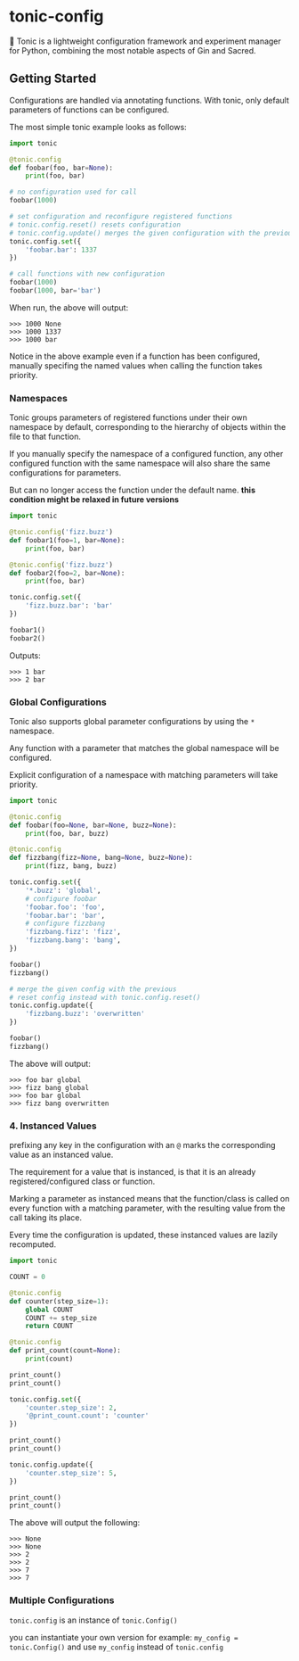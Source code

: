 # tonic-config
📜 Tonic is a lightweight configuration framework and experiment manager for Python, combining the most notable aspects of Gin and Sacred.


## Getting Started

Configurations are handled via annotating functions.
With tonic, only default parameters of functions can be configured.

The most simple tonic example looks as follows:
```python
import tonic

@tonic.config
def foobar(foo, bar=None):
    print(foo, bar)

# no configuration used for call
foobar(1000)

# set configuration and reconfigure registered functions
# tonic.config.reset() resets configuration
# tonic.config.update() merges the given configuration with the previous, overwriting values.
tonic.config.set({
    'foobar.bar': 1337 
})

# call functions with new configuration
foobar(1000)
foobar(1000, bar='bar')
```

When run, the above will output:
```
>>> 1000 None
>>> 1000 1337
>>> 1000 bar
```

Notice in the above example even if a function has been configured, manually
specifing the named values when calling the function takes priority.


### Namespaces

Tonic groups parameters of registered functions under their
own namespace by default, corresponding to the hierarchy of
objects within the file to that function.

If you manually specify the namespace of a configured function, any
other configured function with the same namespace will also share the same
configurations for parameters.

But can no longer access the function under the default name.
**this condition might be relaxed in future versions**

```python
import tonic

@tonic.config('fizz.buzz')
def foobar1(foo=1, bar=None):
    print(foo, bar)

@tonic.config('fizz.buzz')
def foobar2(foo=2, bar=None):
    print(foo, bar)

tonic.config.set({
    'fizz.buzz.bar': 'bar'
})

foobar1()
foobar2()
```

Outputs:
```
>>> 1 bar
>>> 2 bar
```


### Global Configurations

Tonic also supports global parameter configurations by using the `*` namespace.

Any function with a parameter that matches the global namespace will be configured.

Explicit configuration of a namespace with matching parameters will take priority.

```python
import tonic

@tonic.config
def foobar(foo=None, bar=None, buzz=None):
    print(foo, bar, buzz)

@tonic.config
def fizzbang(fizz=None, bang=None, buzz=None):
    print(fizz, bang, buzz)

tonic.config.set({
    '*.buzz': 'global',
    # configure foobar
    'foobar.foo': 'foo',
    'foobar.bar': 'bar',
    # configure fizzbang
    'fizzbang.fizz': 'fizz',
    'fizzbang.bang': 'bang',
})

foobar()
fizzbang()

# merge the given config with the previous
# reset config instead with tonic.config.reset()
tonic.config.update({
    'fizzbang.buzz': 'overwritten'
})

foobar()
fizzbang()
```

The above will output:
```
>>> foo bar global
>>> fizz bang global
>>> foo bar global
>>> fizz bang overwritten
```

### 4. Instanced Values

prefixing any key in the configuration with an `@` marks the
corresponding value as an instanced value.

The requirement for a value that is instanced, is that it is an already
registered/configured class or function.

Marking a parameter as instanced means that the function/class
is called on every function with a matching parameter, with the
resulting value from the call taking its place.

Every time the configuration is updated, these instanced
values are lazily recomputed.


```python
import tonic

COUNT = 0

@tonic.config
def counter(step_size=1):
    global COUNT
    COUNT += step_size
    return COUNT

@tonic.config
def print_count(count=None):
    print(count)

print_count()
print_count()

tonic.config.set({
    'counter.step_size': 2,
    '@print_count.count': 'counter'
})

print_count()
print_count()

tonic.config.update({
    'counter.step_size': 5,
})

print_count()
print_count()
```

The above will output the following:
```
>>> None
>>> None
>>> 2
>>> 2
>>> 7
>>> 7
```


### Multiple Configurations

`tonic.config` is an instance of `tonic.Config()`

you can instantiate your own version for example: `my_config = tonic.Config()`
and use `my_config` instead of `tonic.config`
